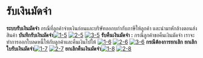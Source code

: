 # รับเงินมัดจำ

**ระบบรับเงินมัดจำ** กรณีที่ลูกค้าจ่ายเงินก่อนและบริษัทออกบกำกับภาษีให้ลูกค้า
และนำมาหักล้างตอนส่งสินค้า
**บันทึกรับเงินมัดจำ**[![1-5](http://www.smlaccount.com/manual/wp-content/uploads/2017/10/1-5.jpg)](http://www.smlaccount.com/manual/wp-content/uploads/2017/10/1-5.jpg) [![2-5](http://www.smlaccount.com/manual/wp-content/uploads/2017/10/2-5.jpg)](http://www.smlaccount.com/manual/wp-content/uploads/2017/10/2-5.jpg) [![3-5](http://www.smlaccount.com/manual/wp-content/uploads/2017/10/3-5.jpg)](http://www.smlaccount.com/manual/wp-content/uploads/2017/10/3-5.jpg)   **รับคืนเงินมัดจำ :**
กรณีลูกค้าขอคืนเงินมัดจำ เราจะทำการออกใบลดหนี้ให้กับลูกค้าและคืนเงินไปให้
[![1-6](http://www.smlaccount.com/manual/wp-content/uploads/2017/10/1-6.jpg)](http://www.smlaccount.com/manual/wp-content/uploads/2017/10/1-6.jpg) [![2-6](http://www.smlaccount.com/manual/wp-content/uploads/2017/10/2-6.jpg)](http://www.smlaccount.com/manual/wp-content/uploads/2017/10/2-6.jpg) [![3-6](http://www.smlaccount.com/manual/wp-content/uploads/2017/10/3-6.jpg)](http://www.smlaccount.com/manual/wp-content/uploads/2017/10/3-6.jpg)   **กรณีต้องการยกเลิก**
**ยกเลิกใบรับเงินมัดจำ**[![1-7](http://www.smlaccount.com/manual/wp-content/uploads/2017/10/1-7.jpg)](http://www.smlaccount.com/manual/wp-content/uploads/2017/10/1-7.jpg) [![2-7](http://www.smlaccount.com/manual/wp-content/uploads/2017/10/2-7.jpg)](http://www.smlaccount.com/manual/wp-content/uploads/2017/10/2-7.jpg)
**ยกเลิกคืนเงินมัดจำ**[![1-8](http://www.smlaccount.com/manual/wp-content/uploads/2017/10/1-8.jpg)](http://www.smlaccount.com/manual/wp-content/uploads/2017/10/1-8.jpg) [![2-8](http://www.smlaccount.com/manual/wp-content/uploads/2017/10/2-8.jpg)](http://www.smlaccount.com/manual/wp-content/uploads/2017/10/2-8.jpg)  

